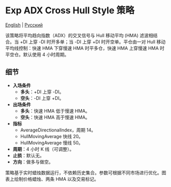 # Exp ADX Cross Hull Style 策略
[English](README.md) | [Русский](README_ru.md)

该策略将平均趋向指数（ADX）的交叉信号与 Hull 移动平均 (HMA) 滤波相结合。当 +DI 上穿 -DI 时开多单；当 -DI 上穿 +DI 时开空单。平仓由一对 Hull 移动平均线控制：快速 HMA 下穿慢速 HMA 时平多仓，快速 HMA 上穿慢速 HMA 时平空仓。默认使用 4 小时周期。

## 细节
- **入场条件**  
  - **多头**：+DI 上穿 -DI。  
  - **空头**：-DI 上穿 +DI。
- **出场条件**  
  - **多头**：快速 HMA 低于慢速 HMA。  
  - **空头**：快速 HMA 高于慢速 HMA。
- **指标**  
  - AverageDirectionalIndex，周期 14。  
  - HullMovingAverage 快线 20。  
  - HullMovingAverage 慢线 50。
- **周期**：4 小时 K 线（可调整）。
- **止损**：默认无。
- **方向**：做多与做空。

策略基于实时蜡烛数据运行，不依赖历史集合。参数可根据不同市场进行优化。图表上绘制价格蜡烛、两条 HMA 以及交易标记。
